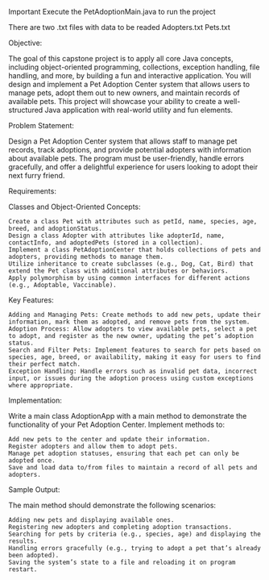 
Important
Execute the PetAdoptionMain.java to run the project

There are two .txt files with data to be readed
Adopters.txt
Pets.txt




Objective:

The goal of this capstone project is to apply all core Java concepts, including object-oriented programming, collections, exception handling, file handling, and more, by building a fun and interactive application. You will design and implement a Pet Adoption Center system that allows users to manage pets, adopt them out to new owners, and maintain records of available pets. This project will showcase your ability to create a well-structured Java application with real-world utility and fun elements.

Problem Statement:

Design a Pet Adoption Center system that allows staff to manage pet records, track adoptions, and provide potential adopters with information about available pets. The program must be user-friendly, handle errors gracefully, and offer a delightful experience for users looking to adopt their next furry friend.

Requirements:

Classes and Object-Oriented Concepts:

    Create a class Pet with attributes such as petId, name, species, age, breed, and adoptionStatus.
    Design a class Adopter with attributes like adopterId, name, contactInfo, and adoptedPets (stored in a collection).
    Implement a class PetAdoptionCenter that holds collections of pets and adopters, providing methods to manage them.
    Utilize inheritance to create subclasses (e.g., Dog, Cat, Bird) that extend the Pet class with additional attributes or behaviors.
    Apply polymorphism by using common interfaces for different actions (e.g., Adoptable, Vaccinable).

Key Features:

    Adding and Managing Pets: Create methods to add new pets, update their information, mark them as adopted, and remove pets from the system.
    Adoption Process: Allow adopters to view available pets, select a pet to adopt, and register as the new owner, updating the pet’s adoption status.
    Search and Filter Pets: Implement features to search for pets based on species, age, breed, or availability, making it easy for users to find their perfect match.
    Exception Handling: Handle errors such as invalid pet data, incorrect input, or issues during the adoption process using custom exceptions where appropriate.

Implementation:

Write a main class AdoptionApp with a main method to demonstrate the functionality of your Pet Adoption Center. Implement methods to:

    Add new pets to the center and update their information.
    Register adopters and allow them to adopt pets.
    Manage pet adoption statuses, ensuring that each pet can only be adopted once.
    Save and load data to/from files to maintain a record of all pets and adopters.

Sample Output:

The main method should demonstrate the following scenarios:

    Adding new pets and displaying available ones.
    Registering new adopters and completing adoption transactions.
    Searching for pets by criteria (e.g., species, age) and displaying the results.
    Handling errors gracefully (e.g., trying to adopt a pet that’s already been adopted).
    Saving the system’s state to a file and reloading it on program restart.

